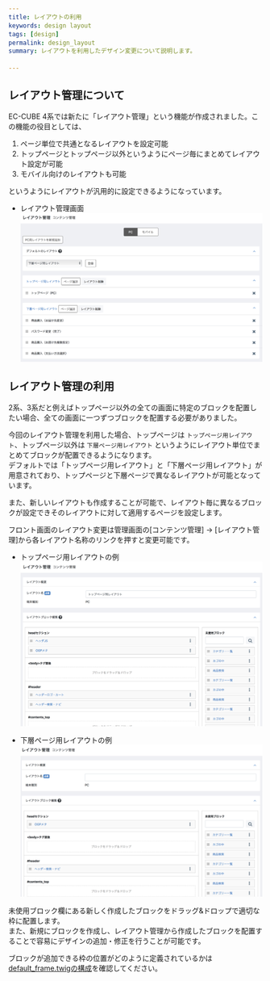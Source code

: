 ```yaml
---
title: レイアウトの利用
keywords: design layout
tags: [design]
permalink: design_layout
summary: レイアウトを利用したデザイン変更について説明します。

---
```


## レイアウト管理について
EC-CUBE 4系では新たに「レイアウト管理」という機能が作成されました。この機能の役目としては、

1. ページ単位で共通となるレイアウトを設定可能  
1. トップページとトップページ以外というようにページ毎にまとめてレイアウト設定が可能  
1. モバイル向けのレイアウトも可能

というようにレイアウトが汎用的に設定できるようになっています。

* レイアウト管理画面  
![レイアウト管理](./images/design/design-layout-01.png)


## レイアウト管理の利用

2系、3系だと例えばトップページ以外の全ての画面に特定のブロックを配置したい場合、全ての画面に一つずつブロックを配置する必要がありました。

今回のレイアウト管理を利用した場合、トップページは `トップページ用レイアウト`、トップページ以外は `下層ページ用レイアウト` というようにレイアウト単位でまとめてブロックが配置できるようになります。  
デフォルトでは「トップページ用レイアウト」と「下層ページ用レイアウト」が用意されており、トップページと下層ページで異なるレイアウトが可能となっています。  

また、新しいレイアウトも作成することが可能で、レイアウト毎に異なるブロックが設定できそのレイアウトに対して適用するページを設定します。

フロント画面のレイアウト変更は管理画面の[コンテンツ管理] → [レイアウト管理]から各レイアウト名称のリンクを押すと変更可能です。

* トップページ用レイアウトの例  
![レイアウト管理](./images/design/design-layout-02.png)


* 下層ページ用レイアウトの例  
![レイアウト管理](./images/design/design-layout-03.png)

未使用ブロック欄にある新しく作成したブロックをドラッグ&ドロップで適切な枠に配置します。  
また、新規にブロックを作成し、レイアウト管理から作成したブロックを配置することで容易にデザインの追加・修正を行うことが可能です。

ブロックが追加できる枠の位置がどのように定義されているかは[default_frame.twigの構成](/design_default-frame)を確認してください。
